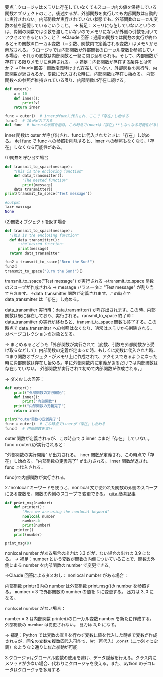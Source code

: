要点 1.クロージャはメモリに存在していなくてもスコープ内の値を保持している関数オブジェクトのこと。後述するが、外部関数を実行しても内部関数は自動的に実行されない。内部関数が実行されていない状態でも、外部関数のローカル変数の値を記憶しているということ。
→ 補足：メモリに存在していないというのは、内側の関数では引数を渡していないのでメモリにないが外側の引数を用いてアクセスできるということ？
→Claude 回答：通常の関数では関数の実行が終わるとその関数のローカル変数（＝引数、関数内で定義される変数）はメモリから解放される。
クロージャでは内部関数が外部関数のローカル変数を参照している場合、それらの変数は内部関数と一緒に閉じ込められる。そして、内部関数が存在する限りメモリに保持される。
→ 補足：内部関数が存在する条件とは何か？
→Claude 回答：関数定義時はまだ存在していない。外部関数の実行時、内部関数が返されるか、変数に代入された時に、内部関数は存在し始める。
内部関数への参照が維持されている限り、内部関数は存在し続ける。

```python
def outer():
    x = 10
    def inner():
        print(x)
    return inner

func = outer()  # innerがfuncに代入され、ここで「存在」し始める
func()  # 10が出力される
del func  # funcへの参照を削除。この時点でinnerは「存在」**しなくなる可能性がある**
```

inner 関数は outer が呼び出され、func に代入されたときに「存在」し始める。
del func で func への参照を削除すると、inner への参照もなくなり、「存在」しなくなる可能性がある。

(1)関数を呼び出す場合

```python
def transmit_to_space(message):
    "This is the enclosing function"
    def data_transmitter():
        "The nested function"
        print(message)
    data_transmitter()
print(transmit_to_space("Test message"))

#output
Test message
None
```

(2)関数オブジェクトを返す場合

```python
def transmit_to_space(message):
  "This is the enclosing function"
  def data_transmitter():
      "The nested function"
      print(message)
  return data_transmitter

fun2 = transmit_to_space("Burn the Sun!")
fun2()
transmit_to_space("Burn the Sun!")()
```

transmit_to_space("Test message") が実行される →transmit_to_space 関数のスコープが作成される →
message パラメータに "Test message" が割り当てられます。→data_transmitter 関数が定義されます。この時点で data_transmitter は「存在」し始める。

data_transmitter 実行時：data_transmitter() が呼び出されます。この時、内部関数は既に存在しており、実行される。
ransmit_to_space 終了時：data_transmitter の実行が終わると、transmit_to_space 関数も終了する。この時点で data_transmitter への参照はなくなり、通常はメモリから削除される。ガベージコレクションの対象となる。

→ まとめるるとどうも「外部関数が実行されて（変数、引数を外部関数から受け取るなどして）内部関数の定義が定まった時、もしくは変数に代入された時、つまり関数オブジェクトがメモリ上に作成されて、アクセスできるようになった時に内部関数は存在し始める。単に外部関数内に定義があるだけでは内部関数は存在していない。
外部関数が実行されて初めて内部関数が作成される。」

→ ダメおしの回答：

```python
def outer():
    print("外部関数の実行開始")
    def inner():
        print("内部関数")
    print("内部関数の定義完了")
    return inner

print("outer関数の定義完了")
func = outer()  # この時点でinnerが「存在」し始める
func()  # 内部関数を実行
```

outer 関数が定義されるが、この時点では inner はまだ「存在」していない。
func = outer()が実行されると：

"外部関数の実行開始" が出力される。
inner 関数が定義され、この時点で「存在」し始める。
"内部関数の定義完了" が出力される。
inner 関数が返され、func に代入される。

func()で内部関数が実行される。

2."nonlocal"キーワードを使うと、nonlocal 文が使われた関数の外側のスコープにある変数を、関数の内側のスコープで 変更できる。
[qiita 参考記事](https://qiita.com/domodomodomo/items/6df1419767e8acb99dd7)

```python
def print_msg(number):
    def printer():
        "Here we are using the nonlocal keyword"
        nonlocal number
        number=3
        print(number)
    printer()
    print(number)

print_msg(9)

```

nonlocal number がある場合の出力は 3,3 だが、ない場合の出力は 3,9 になる。
→ 補足：number という変数が関数の内側についていることで、関数の外側にある number を内部関数の number で変更できる。

→Claude 回答によるダメおし：
nonlocal number がある場合：

内部関数 printer()内の number は外部関数 print_msg()の number を参照する。
number = 3 で外部関数の number の値を 3 に変更する。
出力は 3, 3 になる。

nonlocal number がない場合：

number = 3 は内部関数 printer()のローカル変数 number を新たに作成する。
外部関数の number は変更されない。
出力は 3, 9 になる。

→ 補足：Python では変数の宣言を行わず変数に値を代入した時点で変数が作成されるが、同名の変数を複数回代入可能で、let（再代入）,const（二つ別々に定義）のような２通りに似た挙動が可能

3.クロージャはグローバル変数の使用を避け、データ隠蔽を行える。クラス内にメソッドが少ない場合、代わりにクロージャを使える。また、python のデコレータはクロージャを多用する
